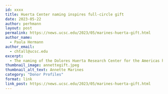 ```yaml
---
id: xxxx
title: Huerta Center naming inspires full-circle gift
date: 2023-05-22
author: perhmann
layout: post
permalink: https://news.ucsc.edu/2023/05/marines-huerta-gift.html
author_name:
  - Paula Hermann
author_email:
  - chtall@ucsc.edu
excerpt:
  - The naming of the Dolores Huerta Research Center for the Americas hits close to home for a UCSC staff member with a family connection
thumbnail_image: annettegift.jpeg
thumbnail_alt_text: Annette Marines
category: "Donor Profiles"
format: link
link_post: https://news.ucsc.edu/2023/05/marines-huerta-gift.html
---
```

